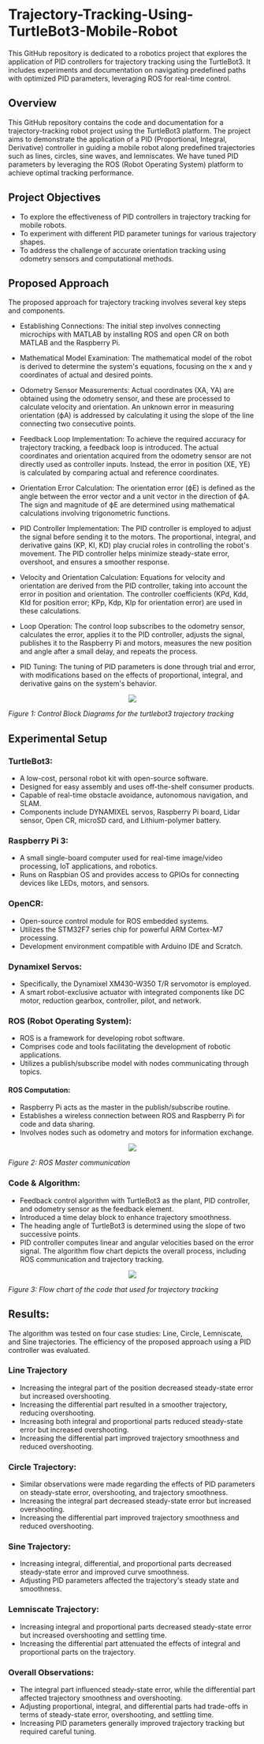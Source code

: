 # Trajectory-Tracking-Using-TurtleBot3-Mobile-Robot
This GitHub repository is dedicated to a robotics project that explores the application of PID controllers for trajectory tracking using the TurtleBot3. It includes experiments and documentation on navigating predefined paths with optimized PID parameters, leveraging ROS for real-time control.

## Overview
This GitHub repository contains the code and documentation for a trajectory-tracking robot project using the TurtleBot3 platform. The project aims to demonstrate the application of a PID (Proportional, Integral, Derivative) controller in guiding a mobile robot along predefined trajectories such as lines, circles, sine waves, and lemniscates. We have tuned PID parameters by leveraging the ROS (Robot Operating System) platform to achieve optimal tracking performance.

## Project Objectives
* To explore the effectiveness of PID controllers in trajectory tracking for mobile robots.
* To experiment with different PID parameter tunings for various trajectory shapes.
* To address the challenge of accurate orientation tracking using odometry sensors and computational methods.

## Proposed Approach
The proposed approach for trajectory tracking involves several key steps and components.

- Establishing Connections: The initial step involves connecting microchips with MATLAB by installing ROS and open CR on both MATLAB and the Raspberry Pi.

- Mathematical Model Examination: The mathematical model of the robot is derived to determine the system's equations, focusing on the x and y coordinates of actual and desired points.

- Odometry Sensor Measurements: Actual coordinates (XA, YA) are obtained using the odometry sensor, and these are processed to calculate velocity and orientation. An unknown error in measuring orientation (ϕA) is addressed by calculating it using the slope of the line connecting two consecutive points.

- Feedback Loop Implementation: To achieve the required accuracy for trajectory tracking, a feedback loop is introduced. The actual coordinates and orientation acquired from the odometry sensor are not directly used as controller inputs. Instead, the error in position (XE, YE) is calculated by comparing actual and reference coordinates.

- Orientation Error Calculation: The orientation error (ϕE) is defined as the angle between the error vector and a unit vector in the direction of ϕA. The sign and magnitude of ϕE are determined using mathematical calculations involving trigonometric functions.

- PID Controller Implementation: The PID controller is employed to adjust the signal before sending it to the motors. The proportional, integral, and derivative gains (KP, KI, KD) play crucial roles in controlling the robot's movement. The PID controller helps minimize steady-state error, overshoot, and ensures a smoother response.

- Velocity and Orientation Calculation: Equations for velocity and orientation are derived from the PID controller, taking into account the error in position and orientation. The controller coefficients (KPd, Kdd, KId for position error; KPp, Kdp, KIp for orientation error) are used in these calculations.

- Loop Operation: The control loop subscribes to the odometry sensor, calculates the error, applies it to the PID controller, adjusts the signal, publishes it to the Raspberry Pi and motors, measures the new position and angle after a small delay, and repeats the process.

- PID Tuning: The tuning of PID parameters is done through trial and error, with modifications based on the effects of proportional, integral, and derivative gains on the system's behavior.

<p align="center">
<img src="Figures/control Program.jpg"/>
</p>
  <em>Figure 1: Control Block Diagrams for the turtlebot3 trajectory tracking  </em>
<!-- <p align="center">
</p> -->

## Experimental Setup

### TurtleBot3: 
- A low-cost, personal robot kit with open-source software.
- Designed for easy assembly and uses off-the-shelf consumer products.
- Capable of real-time obstacle avoidance, autonomous navigation, and SLAM.
- Components include DYNAMIXEL servos, Raspberry Pi board, Lidar sensor, Open CR, microSD card, and Lithium-polymer battery.

### Raspberry Pi 3:

- A small single-board computer used for real-time image/video processing, IoT applications, and robotics.
- Runs on Raspbian OS and provides access to GPIOs for connecting devices like LEDs, motors, and sensors.

### OpenCR:

- Open-source control module for ROS embedded systems.
- Utilizes the STM32F7 series chip for powerful ARM Cortex-M7 processing.
- Development environment compatible with Arduino IDE and Scratch.

### Dynamixel Servos:

- Specifically, the Dynamixel XM430-W350 T/R servomotor is employed.
- A smart robot-exclusive actuator with integrated components like DC motor, reduction gearbox, controller, pilot, and network.

### ROS (Robot Operating System):

- ROS is a framework for developing robot software.
- Comprises code and tools facilitating the development of robotic applications.
- Utilizes a publish/subscribe model with nodes communicating through topics.

#### ROS Computation:

- Raspberry Pi acts as the master in the publish/subscribe routine.
- Establishes a wireless connection between ROS and Raspberry Pi for code and data sharing.
- Involves nodes such as odometry and motors for information exchange.

<p align="center">
<img src="Figures/ROS_diag.JPG"/>
</p>
  <em>Figure 2: ROS Master communication  </em>
<!-- <p align="center">
</p> -->

### Code & Algorithm:

- Feedback control algorithm with TurtleBot3 as the plant, PID controller, and odometry sensor as the feedback element.
- Introduced a time delay block to enhance trajectory smoothness.
- The heading angle of TurtleBot3 is determined using the slope of two successive points.
- PID controller computes linear and angular velocities based on the error signal.
The algorithm flow chart depicts the overall process, including ROS communication and trajectory tracking.

<p align="center">
<img src="Figures/trajectory-tracking.png"/>
</p>
  <em>Figure 3: Flow chart of the code that used for trajectory tracking  </em>
<!-- <p align="center">
</p> -->

## Results:

The algorithm was tested on four case studies: Line, Circle, Lemniscate, and Sine trajectories. The efficiency of the proposed approach using a PID controller was evaluated.

### Line Trajectory

* Increasing the integral part of the position decreased steady-state error but increased overshooting.
* Increasing the differential part resulted in a smoother trajectory, reducing overshooting.
* Increasing both integral and proportional parts reduced steady-state error but increased overshooting.
* Increasing the differential part improved trajectory smoothness and reduced overshooting.

### Circle Trajectory:

* Similar observations were made regarding the effects of PID parameters on steady-state error, overshooting, and trajectory smoothness.
* Increasing the integral part decreased steady-state error but increased overshooting.
* Increasing the differential part improved trajectory smoothness and reduced overshooting.

### Sine Trajectory:

* Increasing integral, differential, and proportional parts decreased steady-state error and improved curve smoothness.
* Adjusting PID parameters affected the trajectory's steady state and smoothness.

### Lemniscate Trajectory:

* Increasing integral and proportional parts decreased steady-state error but increased overshooting and settling time.
* Increasing the differential part attenuated the effects of integral and proportional parts on the trajectory.

### Overall Observations:

* The integral part influenced steady-state error, while the differential part affected trajectory smoothness and overshooting.
* Adjusting proportional, integral, and differential parts had trade-offs in terms of steady-state error, overshooting, and settling time.
* Increasing PID parameters generally improved trajectory tracking but required careful tuning.
